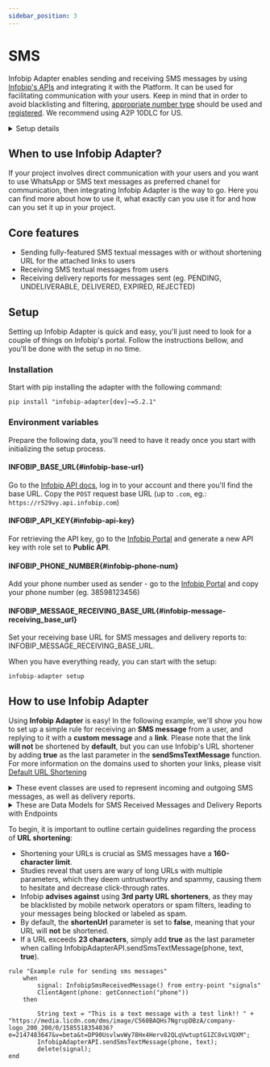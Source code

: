 ```yaml
---
sidebar_position: 3
---
```


# SMS

Infobip Adapter enables sending and receiving SMS messages by using [Infobip's APIs](https://www.infobip.com/docs/api/channels/sms) and integrating it with the Platform. 
It can be used for facilitating communication with your users. Keep in mind that in order to avoid blacklisting and filtering, [appropriate number type](https://www.infobip.com/docs/api/platform/numbers) should be used and [registered](https://www.infobip.com/docs/api/platform/numbers/number-registration).
We recommend using A2P 10DLC for US.

<details>
  <summary>Setup details</summary>
  <div>
    <div><p><b>Environment variables:</b></p>
        <ul>
            <li>INFOBIP_BASE_URL</li>
            <li>INFOBIP_API_KEY</li>
            <li>INFOBIP_PHONE_NUMBER</li>
            <li>INFOBIP_MESSAGE_RECEIVING_BASE_URL</li>
        </ul>
    </div>
    <div>
        <p><b>Installation:</b></p>
        <ul>
            <li><code>pip install "infobip-adapter[dev]~=5.2.1"</code></li>
        </ul>
    </div>
    <div>
        <p><b>Initialize setup:</b></p>
        <ul><li><p><code>infobip-adapter setup</code></p></li></ul>
    </div>
  </div>
</details>

## When to use Infobip Adapter?
If your project involves direct communication with your users and you want to use WhatsApp or SMS text messages as preferred chanel for communication, then integrating Infobip Adapter is the way to go.
Here you can find more about how to use it, what exactly can you use it for and how can you set it up in your project.

## Core features
- Sending fully-featured SMS textual messages with or without shortening URL for the attached links to users
- Receiving SMS textual messages from users
- Receiving delivery reports for messages sent (eg. PENDING, UNDELIVERABLE, DELIVERED, EXPIRED, REJECTED)

## Setup
Setting up Infobip Adapter is quick and easy, you'll just need to look for a couple of things on Infobip's portal. Follow the instructions bellow, and you'll be done with the setup in no time. 
### Installation
Start with pip installing the adapter with the following command:
```console
pip install "infobip-adapter[dev]~=5.2.1"
```
### Environment variables
Prepare the following data, you'll need to have it ready once you start with initializing the setup process.
#### INFOBIP_BASE_URL{#infobip-base-url}
Go to the [Infobip API docs](https://www.infobip.com/docs/api), log in to your account and there you'll find the base URL. Copy the `POST` request base URL (up to `.com`, eg.: `https://r529vy.api.infobip.com`)
#### INFOBIP_API_KEY{#infobip-api-key}
For retrieving the API key, go to the [Infobip Portal](https://portal.infobip.com/login/?callback=https%3A%2F%2Fportal.infobip.com%2Fdev%2Fapi-keys) and generate a new API key with role set to **Public API**.
#### INFOBIP_PHONE_NUMBER{#infobip-phone-num}
Add your phone number used as sender - go to the [Infobip Portal](https://portal.infobip.com/apps/sms) and copy your phone number (eg. 38598123456)
#### INFOBIP_MESSAGE_RECEIVING_BASE_URL{#infobip-message-receiving_base_url}
Set your receiving base URL for SMS messages and delivery reports to: INFOBIP_MESSAGE_RECEIVING_BASE_URL.

When you have everything ready, you can start with the setup:
```console
infobip-adapter setup
```

## How to use Infobip Adapter
Using **Infobip Adapter** is easy!
In the following example, we'll show you how to set up a simple rule for receiving an **SMS message** from a user, and replying to it with a **custom message** and a **link**.
Please note that the link **will not** be shortened by **default**, but you can use Infobip's URL shortener by adding **true** as the last parameter in the **sendSmsTextMessage** function.
For more information on the domains used to shorten your links, please visit [Default URL Shortening](https://www.infobip.com/docs/url-shortening#default-url-shortening-how-url-shortening-works)

<details>
  <summary>These event classes are used to represent incoming and outgoing SMS messages, as well as delivery reports.</summary>
  <div>
    <div><p><b>class InfobipSmsSentMessage(Event):</b></p>
        <ul>
            <li>from_: str = Field(None, alias='from')</li>
            <li>to: str</li>
            <li>messageId: str</li>
            <li>text: str</li>
            <li>callbackData: Optional[str] = None</li>
        </ul>
    </div>
    <div><p><b>class InfobipSmsReceivedMessage(Event):</b></p>
        <ul>
            <li>from_: str = Field(None, alias='from')</li>
            <li>to: str</li>
            <li>messageId: str</li>
            <li>text: str</li>
            <li>cleanText: str</li>
            <li>keyword: str</li>
            <li>receivedAt: datetime</li>
        </ul>
    </div>
    <div><p><b>class InfobipSmsReceivedReport(Event):</b></p>
        <ul>
            <li>to: str</li>
            <li>sentAt: datetime</li>
            <li>doneAt: datetime</li>
            <li>status: ReportStatus</li>
            <li>error: ReportError</li>
        </ul>
    </div>
  </div>
</details>
<details>
  <summary>These are Data Models for SMS Received Messages and Delivery Reports with Endpoints</summary>
  <div>
    <div><p><b>SMS messages that you receive will be directed to the endpoint /sms-received-message.</b></p>
    <p><b>class SmsReceivedMessage(DataModel):</b></p>
        <ul>
            <li>from_: str = Field(None, alias='from')</li>
            <li>to: str</li>
            <li>messageId: str</li>
            <li>text: str</li>
            <li>cleanText: str</li>
            <li>keyword: str</li>
            <li>receivedAt: datetime</li>
        </ul>
    </div>
    <div><p><b>Delivery reports will be directed to the endpoint /sms-delivery-report.</b></p>
    <p><b>class SmsReceivedReport(DataModel):</b></p>
        <ul>
            <li>messageId: str</li>
            <li>to: str</li>
            <li>sentAt: datetime</li>
            <li>doneAt: datetime</li>
            <li>status: ReportStatus</li>
            <li>error: ReportError</li>
        </ul>
    </div>
  </div>
</details>

To begin, it is important to outline certain guidelines regarding the process of **URL shortening**:

- Shortening your URLs is crucial as SMS messages have a **160-character limit**.
- Studies reveal that users are wary of long URLs with multiple parameters, which they deem untrustworthy and spammy, causing them to hesitate and decrease click-through rates.
- Infobip **advises against** using **3rd party URL shorteners**, as they may be blacklisted by mobile network operators or spam filters, leading to your messages being blocked or labeled as spam.
- By default, the **shortenUrl** parameter is set to **false**, meaning that your URL will **not** be shortened.
- If a URL exceeds **23 characters**, simply add **true** as the last parameter when calling InfobipAdapterAPI.sendSmsTextMessage(phone, text, **true**).

```console
rule "Example rule for sending sms messages"
    when
        signal: InfobipSmsReceivedMessage() from entry-point "signals"
        ClientAgent(phone: getConnection("phone"))
    then

        String text = "This is a text message with a test link!! " + "https://media.licdn.com/dms/image/C560BAQHs7NgrupDBzA/company-logo_200_200/0/1585518354036?e=2147483647&v=beta&t=DP90UsvlwvWy78Hx4Herv82QLqVwtuptG1ZC8vLVQXM";
        InfobipAdapterAPI.sendSmsTextMessage(phone, text);
        delete(signal);
end
```